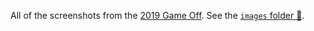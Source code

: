 All of the screenshots from the [2019 Game Off](https://itch.io/jam/game-off-2019/screenshots). See the [`images` folder 📁](images).

